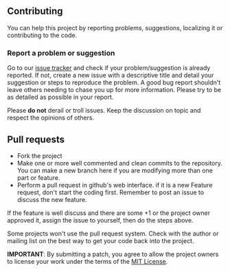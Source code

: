 ## Contributing

You can help this project by reporting problems, suggestions, localizing it or contributing to the code.

### Report a problem or suggestion

Go to our [issue tracker](https://github.com/P0cL4bs/3vilTwinAttacker/issues) and check if your problem/suggestion is already reported. If not, create a new issue with a descriptive title and detail your suggestion or steps to reproduce the problem.
A good bug report shouldn't leave others needing to chase you up for more
information. Please try to be as detailed as possible in your report.

Please **do not** derail or troll issues. Keep the
discussion on topic and respect the opinions of others.

## Pull requests


- Fork the project
- Make one or more well commented and clean commits to the repository. You can make a new branch here if you are modifying more than one part or feature.
- Perform a pull request in github's web interface.
if it is a new Feature request, don't start the coding first. Remember to post an issue to discuss the new feature.

If the feature is well discuss and there are some +1 or the project owner approved it, assign the issue to yourself, then do the steps above.

Some projects won't use the pull request system. Check with the author or mailing list on the best way to get your code back into the project.

**IMPORTANT**: By submitting a patch, you agree to allow the project
owners to license your work under the terms of the [MIT License](LICENSE).